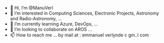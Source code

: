 - 👋 Hi, I’m @ManuVerl
- 👀 I’m interested in Computing Sciences, Electronic Projects, Astronomy and Radio-Astronomy, ...
- 🌱 I’m currently learning Azure, DevOps, ...
- 💞️ I’m looking to collaborate on AROS ...
- 📫 How to reach me ... by mail at : emmanuel verlynde c gm..l com

<!---
ManuVerl/ManuVerl is a ✨ special ✨ repository because its `README.md` (this file) appears on your GitHub profile.
You can click the Preview link to take a look at your changes.
--->
